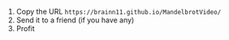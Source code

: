 1. Copy the URL `https://brainn11.github.io/MandelbrotVideo/`
2. Send it to a friend (if you have any)
3. Profit
